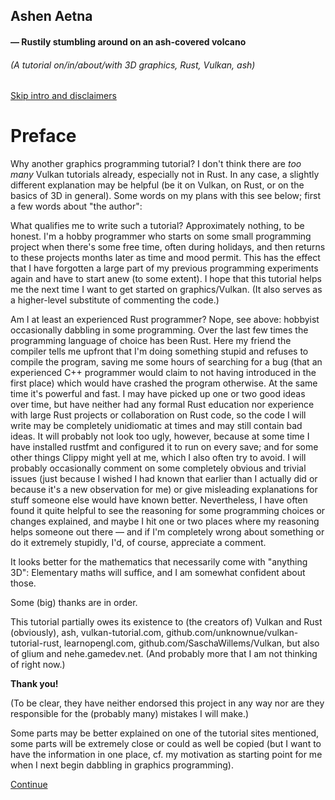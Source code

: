 ## Ashen Aetna
#### — Rustily stumbling around on an ash-covered volcano 
###### (A tutorial on/in/about/with 3D graphics, Rust, Vulkan, ash)

[Skip intro and disclaimers](002_Beginnings.md)

# Preface 
Why another graphics programming tutorial? I don't think there are *too many* Vulkan tutorials already, especially not in Rust. In any case, a slightly
different explanation may be helpful (be it on Vulkan, on Rust, or on the basics of 3D in general). Some words on my plans with this see below; first
a few words about "the author":


What qualifies me to write such a tutorial? Approximately nothing, to be honest. I'm a hobby programmer who starts on some small programming project
when there's some free time, often during holidays, and then returns to these projects months later as time and mood permit. This has the effect that
I have forgotten a large part of my previous programming experiments again and have to start anew (to some extent). I hope that this tutorial helps me
the next time I want to get started on graphics/Vulkan. (It also serves as a higher-level substitute of commenting the code.) 

Am I at least an experienced Rust programmer? Nope, see above: hobbyist occasionally dabbling in some programming. Over the last few times the
programming language of choice has been Rust. Here my friend the compiler tells me upfront that I'm doing something stupid and refuses to compile the
program, saving me some hours of searching for a bug (that an experienced C++ programmer would claim to not having introduced in the first place)
which would have crashed the program otherwise. At the same time it's powerful and fast. I may have picked up one or two good ideas over time, but
have neither had any formal Rust education nor experience with large Rust projects or collaboration on Rust code, so the code I will write may be 
completely unidiomatic at times and may still contain bad ideas. It will probably not look too ugly, however, because at some time I have installed
rustfmt and configured it to run on every save; and for some other things Clippy might yell at me, which I also often try to avoid. I will probably
occasionally comment on some completely obvious and trivial issues (just because I wished I had known that earlier than I actually did or because it's
a new observation for me) or give misleading explanations for stuff someone else would have known better. Nevertheless, I have often found it quite
helpful to see the reasoning for some programming choices or changes explained, and maybe I hit one or two places where my reasoning helps someone out
there — and if I'm completely wrong about something or do it extremely stupidly, I'd, of course, appreciate a comment.

It looks better for the mathematics that necessarily come with "anything 3D": Elementary maths will suffice, and I am somewhat confident about those.


Some (big) thanks are in order. 

This tutorial partially owes its existence to (the creators of) Vulkan and Rust (obviously), ash, vulkan-tutorial.com, github.com/unknownue/vulkan-tutorial-rust, 
learnopengl.com, github.com/SaschaWillems/Vulkan, but also of glium and nehe.gamedev.net. 
(And probably more that I am not thinking of right now.) 

**Thank you!** 

(To be clear, they have neither endorsed this project in any way nor are they responsible for the (probably many) mistakes I will make.) 

Some parts may be better explained on one of the tutorial sites mentioned, some parts will be extremely close or could as well be copied (but I want to have the
information in one place, cf. my motivation as starting point for me when I next begin dabbling in graphics programming). 


[Continue](001_Plan.md)
